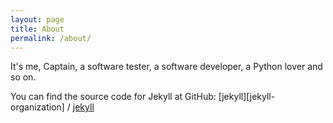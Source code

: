 ```yaml
---
layout: page
title: About
permalink: /about/
---
```


It's me, Captain, a software tester, a software developer, a Python lover and so on.

You can find the source code for Jekyll at GitHub:
[jekyll][jekyll-organization] /
[jekyll](https://github.com/jekyll/jekyll)
